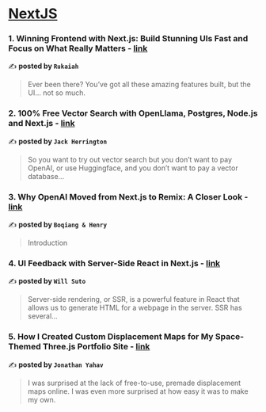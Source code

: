 
<h1><a href=https://medium.com/tag/nextjs/recommended target="_blank" rel="noopener noreferrer">NextJS</a></h1>
<h3>1. Winning Frontend with Next.js: Build Stunning UIs Fast and Focus on What Really Matters - <a href="https://medium.com/@rukaiah/winning-frontend-with-next-js-build-stunning-uis-fast-and-focus-on-what-really-matters-dad610dfe67e" target="_blank" rel="noopener noreferrer">link</a></h3>

✍️ **posted by `Rukaiah`**

<blockquote>Ever been there? You’ve got all these amazing features built, but the UI… not so much.</blockquote>

<h3>2. 100% Free Vector Search with OpenLlama, Postgres, Node.js and Next.js - <a href="https://medium.com/javascript-in-plain-english/100-free-vector-search-with-openllama-postgres-nodejs-and-nextjs-e496856766f7" target="_blank" rel="noopener noreferrer">link</a></h3>

✍️ **posted by `Jack Herrington`**

<blockquote>So you want to try out vector search but you don’t want to pay OpenAI, or use Huggingface, and you don’t want to pay a vector database…</blockquote>

<h3>3. Why OpenAI Moved from Next.js to Remix: A Closer Look - <a href="https://medium.com/@lbq999/why-openai-moved-from-next-js-to-remix-a-closer-look-114732b28eb9" target="_blank" rel="noopener noreferrer">link</a></h3>

✍️ **posted by `Boqiang & Henry`**

<blockquote>Introduction</blockquote>

<h3>4. UI Feedback with Server-Side React in Next.js - <a href="https://medium.com/@will.suto/ui-feedback-with-server-side-react-in-next-js-564bbe080e5b" target="_blank" rel="noopener noreferrer">link</a></h3>

✍️ **posted by `Will Suto`**

<blockquote>Server-side rendering, or SSR, is a powerful feature in React that allows us to generate HTML for a webpage in the server. SSR has several…</blockquote>

<h3>5. How I Created Custom Displacement Maps for My Space-Themed Three.js Portfolio Site - <a href="https://medium.com/javascript-in-plain-english/how-i-created-custom-displacement-maps-for-my-space-themed-three-js-portfolio-site-642b52700941" target="_blank" rel="noopener noreferrer">link</a></h3>

✍️ **posted by `Jonathan Yahav`**

<blockquote>I was surprised at the lack of free-to-use, premade displacement maps online. I was even more surprised at how easy it was to make my own.</blockquote>

